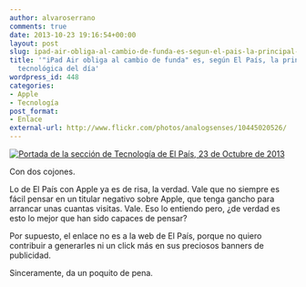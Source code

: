 ```yaml
---
author: alvaroserrano
comments: true
date: 2013-10-23 19:16:54+00:00
layout: post
slug: ipad-air-obliga-al-cambio-de-funda-es-segun-el-pais-la-principal-noticia-tecnologica-del-dia
title: '"iPad Air obliga al cambio de funda" es, según El País, la principal noticia
  tecnológica del día'
wordpress_id: 448
categories:
- Apple
- Tecnología
post_format:
- Enlace
external-url: http://www.flickr.com/photos/analogsenses/10445020526/
---
```


[![Portada de la sección de Tecnología de El País, 23 de Octubre de 2013](http://farm4.staticflickr.com/3766/10445020526_b9510dd29a.jpg)](http://www.flickr.com/photos/analogsenses/10445020526/)

Con dos cojones.

Lo de El País con Apple ya es de risa, la verdad. Vale que no siempre es fácil pensar en un titular negativo sobre Apple, que tenga gancho para arrancar unas cuantas visitas. Vale. Eso lo entiendo pero, ¿de verdad es esto lo mejor que han sido capaces de pensar?

Por supuesto, el enlace no es a la web de El País, porque no quiero contribuir a generarles ni un click más en sus preciosos banners de publicidad.

Sinceramente, da un poquito de pena.
